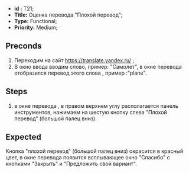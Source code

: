  - **id :** T21;
 - **Title:** Оценка перевода "Плохой перевод";
 - **Type:** Functional;
 - **Priority:** Medium;

## Preconds

1. Переходим на сайт https://translate.yandex.ru/ ;	
2. В окно ввода вводим слово, пример: "Самолет", в окне перевода отобразился перевод этого слова , пример :"plane".

## Steps

 1. в окне перевода , в правом верхнем углу располагается панель инструментов, нажимаем на шестую кнопку слева "Плохой перевод" (большой палец вниз).
 
## Expected
  
Кнопка "плохой перевод" (большой палец вниз) окрасится в красный цвет, в окне перевода появится всплывающее окно "Спасибо" с кнопками "Закрыть" и "Предложить свой вариант".